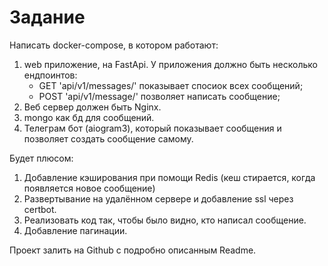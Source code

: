 # Задание

Написать docker-compose, в котором работают:

1) web приложение, на FastApi. У приложения должно быть несколько ендпоинтов:
    * GET 'api/v1/messages/' показывает спосиок всех сообщений;
    * POST 'api/v1/message/' позволяет написать сообщение;
2) Веб сервер должен быть Nginx.
3) mongo как бд для сообщений.
4) Телеграм бот (aiogram3), который показывает сообщения и позволяет создать сообщение самому.

Будет плюсом:

1) Добавление кэширования при помощи Redis (кеш стирается, когда появляется новое сообщение)
2) Развертывание на удалённом сервере и добавление ssl через certbot.
3) Реализовать код так, чтобы было видно, кто написал сообщение.
4) Добавление пагинации.

Проект залить на Github с подробно описанным Readme.